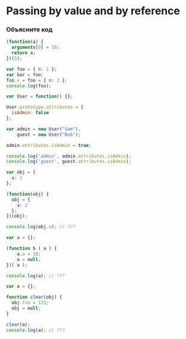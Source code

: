 # Passing by value and by reference

### Объясните код

```javascript
(function(a) {
  arguments[0] = 10;
  return a;
})(5);
```

```javascript
var foo = { n: 1 };
var bar = foo;
foo.x = foo = { n: 2 };
console.log(foo);
```

```javascript
var User = function() {};

User.prototype.attributes = {
  isAdmin: false
};

var admin = new User("Sam"),
    guest = new User("Bob");

admin.attributes.isAdmin = true;

console.log('admin', admin.attributes.isAdmin);
console.log('guest', guest.attributes.isAdmin);
```

```javascript
var obj = {
  a: 1
};

(function(obj) {
  obj = {
    a: 2
  };
})(obj);

console.log(obj.a); // ???
```

```javascript
var a = {};

(function b ( a ) {
    a.a = 10;
    a = null;
})( a );

console.log(a); // ???
```

```javascript
var a = {};

function clear(obj) {
  obj.foo = 123;
  obj = null; 
}

clear(a);
console.log(a); // ???
```

